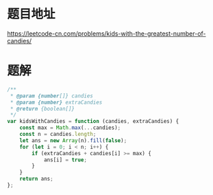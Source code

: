 # 题目地址
https://leetcode-cn.com/problems/kids-with-the-greatest-number-of-candies/

# 题解
```js
/**
 * @param {number[]} candies
 * @param {number} extraCandies
 * @return {boolean[]}
 */
var kidsWithCandies = function (candies, extraCandies) {
    const max = Math.max(...candies);
    const n = candies.length;
    let ans = new Array(n).fill(false);
    for (let i = 0; i < n; i++) {
        if (extraCandies + candies[i] >= max) {
            ans[i] = true;
        }
    }
    return ans;
};
```